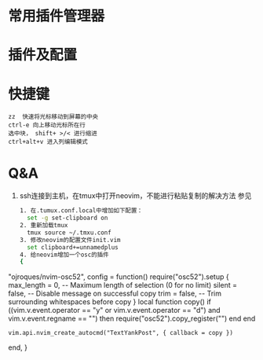 # 常用插件管理器

# 插件及配置

# 快捷键
```code
zz  快速将光标移动到屏幕的中央
ctrl-e 向上移动光标所在行
选中块， shift+ >/< 进行缩进
ctrl+alt+v 进入列编辑模式
```

# Q&A
1. ssh连接到主机，在tmux中打开neovim，不能进行粘贴复制的解决方法
   参见[](https://gronskiy.com/posts/2023-03-26-copy-via-vim-tmux-ssh/)
   ```bash
   1. 在.tumux.conf.local中增加如下配置：
     set -g set-clipboard on
   2. 重新加载tmux
     tmux source ~/.tmxu.conf
   3. 修改neovim的配置文件init.vim
     set clipboard+=unnamedplus
   4. 给neovim增加一个osc的插件
   {
  "ojroques/nvim-osc52",
  config = function()
    require("osc52").setup {
      max_length = 0,          -- Maximum length of selection (0 for no limit)
      silent = false,          -- Disable message on successful copy
      trim = false,            -- Trim surrounding whitespaces before copy
    }
    local function copy()
      if ((vim.v.event.operator == "y" or vim.v.event.operator == "d")
        and vim.v.event.regname == "") then
        require("osc52").copy_register("")
      end
    end

    vim.api.nvim_create_autocmd("TextYankPost", { callback = copy })
  end,
}
   ```
